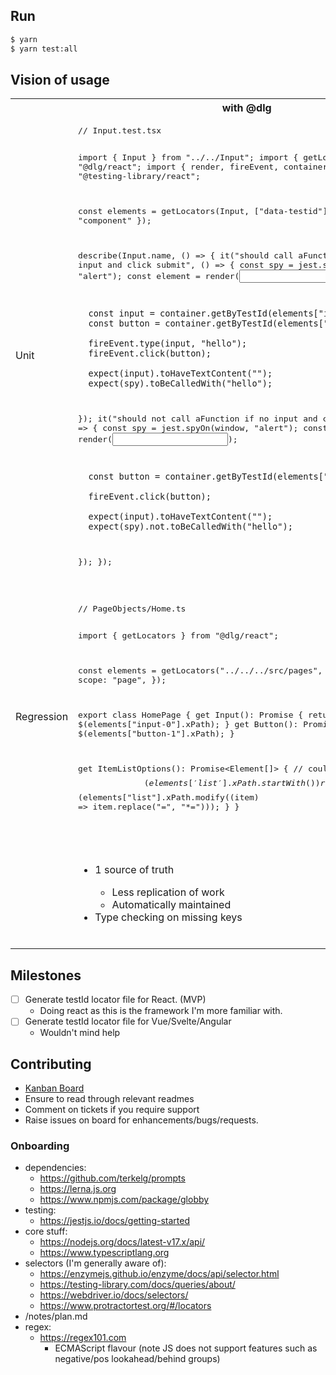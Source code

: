 ## Run

```sh
$ yarn
$ yarn test:all
```

## Vision of usage

<table>
<tr>
<th></th>
<th>with @dlg</th>
<th>without @dlg</th>
</tr>
<tr>
<td>Unit</td>
<td>
<pre lang="tsx">
// Input.test.tsx

import { Input } from "../../Input";
import { getLocators } from "@dlg/react";
import { render, fireEvent, container } from "@testing-library/react";

const elements = getLocators(Input, ["data-testid"], { scope: "component" });

describe(Input.name, () => {
   it("should call aFunction if type in input and click submit", () => {
      const spy = jest.spyOn(window, "alert");
      const element = render(<Input />);
      
      const input = container.getByTestId(elements["input-0"]);
      const button = container.getByTestId(elements["button-1"]);
      
      fireEvent.type(input, "hello");
      fireEvent.click(button);
      
      expect(input).toHaveTextContent("");
      expect(spy).toBeCalledWith("hello");
   });
   it("should not call aFunction if no input and click submit", () => {
      const spy = jest.spyOn(window, "alert");
      const element = render(<Input />);
      
      const button = container.getByTestId(elements["button1"]);
      
      fireEvent.click(button);
      
      expect(input).toHaveTextContent("");
      expect(spy).not.toBeCalledWith("hello"); 
   });
});

</pre>
</td>
<td>
<pre lang="tsx">
// Input.test.tsx

import { Input } from "../../Input";
import { render, fireEvent, container } from "@testing-library/react";

describe(Input.name, () => {
   it("should call aFunction if type in input and click submit", () => {
      const spy = jest.spyOn(window, "alert");
      const element = render(<Input />);
      
      const input = container.getByTestId("input");
      const button = container.getByTestId("button1");
      
      fireEvent.type(input, "hello");
      fireEvent.click(button);
      
      expect(input).toHaveTextContent("");
      expect(spy).toBeCalledWith("hello");
   });
   it("should not call aFunction if no input and click submit", () => {
      const spy = jest.spyOn(window, "alert");
      const element = render(<Input />);
      
      const button = container.getByTestId("button1");
      
      fireEvent.click(button);
      
      expect(input).toHaveTextContent("");
      expect(spy).not.toBeCalledWith("hello");
   });
});

</pre>
</td>
</tr>
<tr>
<td>Regression</td>
<td>
<pre lang="ts">
// PageObjects/Home.ts

import { getLocators } from "@dlg/react";

const elements = getLocators("../../../src/pages", ["data-testid"], {
   scope: "page",
});

export class HomePage {
   get Input(): Promise<Element> {
      return $(elements["input-0"].xPath);
   }
   get Button(): Promise<Element> {
      return $(elements["button-1"].xPath);
   }

   get ItemListOptions(): Promise<Element[]> {
      // could be $$(elements['list'].xPath.startWith())
      return $$(elements["list"].xPath.modify((item) => item.replace("=", "\*=")));
   }
}

</pre>
</td>
<td>
<pre lang="ts">
// PageObjects/Home.ts

export class HomePage {
   get Input(): Promise<Element> {
      return $('[data-testid="input"]');
   }
   get Button(): Promise<Element> {
      return $('[data-testid="button1"]');
   }
   get ItemListOptions(): Promise<Element[]> {
      return $$('[data-testid*="list"])');
   }
}
</pre>
</td>
</tr>
<tr>
<td></td>
<td>
<ul>
<li>1 source of truth</li>
<ul>
<li>Less replication of work</li>
<li>Automatically maintained</li>
</ul>
<li>Type checking on missing keys</li>
</ul>
</td>
<td>
<ul>
<li>Not reactive (only when test fails)</li>
<ul>
<li>Annoying to maintain</li>
<li>No type safety</li>
</ul>
<li>Multiple sources of truth</li>
<li>Less code</li>
<li>Easy to change individually</li>
</ul>
</td>
</tr>
</table>

## Milestones

-  [ ] Generate testId locator file for React. (MVP)
   -  Doing react as this is the framework I'm more familiar with.
-  [ ] Generate testId locator file for Vue/Svelte/Angular
   -  Wouldn't mind help

## Contributing

-  [Kanban Board](https://github.com/users/craigwh10/projects/2/views/1)
-  Ensure to read through relevant readmes
-  Comment on tickets if you require support
-  Raise issues on board for enhancements/bugs/requests.

### Onboarding

-  dependencies:
   -  https://github.com/terkelg/prompts
   -  https://lerna.js.org
   -  https://www.npmjs.com/package/globby
-  testing:
   -  https://jestjs.io/docs/getting-started
-  core stuff:
   -  https://nodejs.org/docs/latest-v17.x/api/
   -  https://www.typescriptlang.org
-  selectors (I'm generally aware of):
   -  https://enzymejs.github.io/enzyme/docs/api/selector.html
   -  https://testing-library.com/docs/queries/about/
   -  https://webdriver.io/docs/selectors/
   -  https://www.protractortest.org/#/locators
-  /notes/plan.md
-  regex:
   -  https://regex101.com
      -  ECMAScript flavour (note JS does not support features such as negative/pos lookahead/behind groups)
